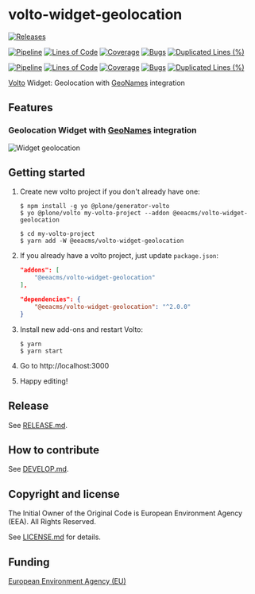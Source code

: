 # volto-widget-geolocation

[![Releases](https://img.shields.io/github/v/release/eea/volto-widget-geolocation)](https://github.com/eea/volto-widget-geolocation/releases)

[![Pipeline](https://ci.eionet.europa.eu/buildStatus/icon?job=volto-addons%2Fvolto-widget-geolocation%2Fmaster&subject=master)](https://ci.eionet.europa.eu/view/Github/job/volto-addons/job/volto-widget-geolocation/job/master/display/redirect)
[![Lines of Code](https://sonarqube.eea.europa.eu/api/project_badges/measure?project=volto-widget-geolocation-master&metric=ncloc)](https://sonarqube.eea.europa.eu/dashboard?id=volto-widget-geolocation-master)
[![Coverage](https://sonarqube.eea.europa.eu/api/project_badges/measure?project=volto-widget-geolocation-master&metric=coverage)](https://sonarqube.eea.europa.eu/dashboard?id=volto-widget-geolocation-master)
[![Bugs](https://sonarqube.eea.europa.eu/api/project_badges/measure?project=volto-widget-geolocation-master&metric=bugs)](https://sonarqube.eea.europa.eu/dashboard?id=volto-widget-geolocation-master)
[![Duplicated Lines (%)](https://sonarqube.eea.europa.eu/api/project_badges/measure?project=volto-widget-geolocation-master&metric=duplicated_lines_density)](https://sonarqube.eea.europa.eu/dashboard?id=volto-widget-geolocation-master)

[![Pipeline](https://ci.eionet.europa.eu/buildStatus/icon?job=volto-addons%2Fvolto-widget-geolocation%2Fdevelop&subject=develop)](https://ci.eionet.europa.eu/view/Github/job/volto-addons/job/volto-widget-geolocation/job/develop/display/redirect)
[![Lines of Code](https://sonarqube.eea.europa.eu/api/project_badges/measure?project=volto-widget-geolocation-develop&metric=ncloc)](https://sonarqube.eea.europa.eu/dashboard?id=volto-widget-geolocation-develop)
[![Coverage](https://sonarqube.eea.europa.eu/api/project_badges/measure?project=volto-widget-geolocation-develop&metric=coverage)](https://sonarqube.eea.europa.eu/dashboard?id=volto-widget-geolocation-develop)
[![Bugs](https://sonarqube.eea.europa.eu/api/project_badges/measure?project=volto-widget-geolocation-develop&metric=bugs)](https://sonarqube.eea.europa.eu/dashboard?id=volto-widget-geolocation-develop)
[![Duplicated Lines (%)](https://sonarqube.eea.europa.eu/api/project_badges/measure?project=volto-widget-geolocation-develop&metric=duplicated_lines_density)](https://sonarqube.eea.europa.eu/dashboard?id=volto-widget-geolocation-develop)

[Volto](https://github.com/plone/volto) Widget: Geolocation with [GeoNames](https://www.geonames.org/) integration

## Features

### Geolocation Widget with [GeoNames](https://www.geonames.org/) integration

![Widget geolocation](https://github.com/eea/volto-widget-geolocation/raw/docs/docs/volto-widget-geolocation.gif)

## Getting started

1. Create new volto project if you don't already have one:

   ```
   $ npm install -g yo @plone/generator-volto
   $ yo @plone/volto my-volto-project --addon @eeacms/volto-widget-geolocation

   $ cd my-volto-project
   $ yarn add -W @eeacms/volto-widget-geolocation
   ```

1. If you already have a volto project, just update `package.json`:

   ```JSON
   "addons": [
       "@eeacms/volto-widget-geolocation"
   ],

   "dependencies": {
       "@eeacms/volto-widget-geolocation": "^2.0.0"
   }
   ```

1. Install new add-ons and restart Volto:

   ```
   $ yarn
   $ yarn start
   ```

1. Go to http://localhost:3000

1. Happy editing!

## Release

See [RELEASE.md](https://github.com/eea/volto-widget-geolocation/blob/master/RELEASE.md).

## How to contribute

See [DEVELOP.md](https://github.com/eea/volto-widget-geolocation/blob/master/DEVELOP.md2).

## Copyright and license

The Initial Owner of the Original Code is European Environment Agency (EEA).
All Rights Reserved.

See [LICENSE.md](https://github.com/eea/volto-widget-geolocation/blob/master/LICENSE.md) for details.

## Funding

[European Environment Agency (EU)](http://eea.europa.eu)
